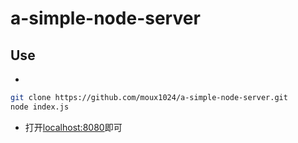 # a-simple-node-server
## Use
- 
```bash
git clone https://github.com/moux1024/a-simple-node-server.git
node index.js
```
- 打开[localhost:8080](localhost:8080)即可
